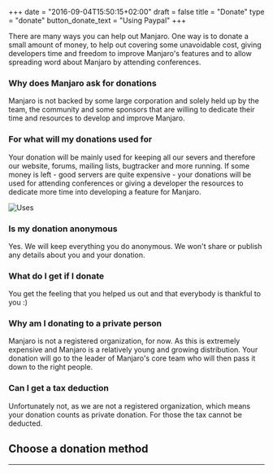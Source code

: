 +++
date = "2016-09-04T15:50:15+02:00"
draft = false
title = "Donate"
type = "donate"
button_donate_text = "Using Paypal"
+++

There are many ways you can help out Manjaro. One way is to donate a small amount of money, to help out covering some unavoidable cost, giving developers time and freedom to improve Manjaro's features and to allow spreading word about Manjaro by attending conferences.

### Why does Manjaro ask for donations

Manjaro is not backed by some large corporation and solely held up by the team, the community and some sponsors that are willing to dedicate their time and resources to develop and improve Manjaro.

### For what will my donations used for

Your donation will be mainly used for keeping all our severs and therefore our website, forums, mailing lists, bugtracker and more running. If some money is left - good servers are quite expensive - your donations will be used for attending conferences or giving a developer the resources to dedicate more time into developing a feature for Manjaro.

![Uses](/img/donation/uses.png)

### Is my donation anonymous

Yes. We will keep everything you do anonymous. We won't share or publish any details about you and your donation.

### What do I get if I donate

You get the feeling that you helped us out and that everybody is thankful to you :)

### Why am I donating to a private person

Manjaro is not a registered organization, for now. As this is extremely expensive and Manjaro is a relatively young and growing distribution. Your donation will go to the leader of Manjaro's core team who will then pass it down to the right people.

### Can I get a tax deduction

Unfortunately not, as we are not a registered organization, which means your donation counts as private donation. For those the tax cannot be deducted.

## Choose a donation method
---
